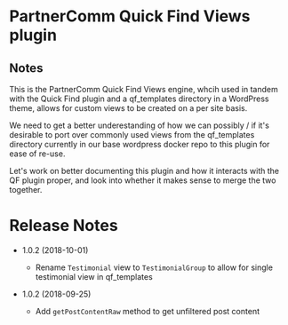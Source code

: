 # PartnerComm Quick Find Views plugin

## Notes
This is the PartnerComm Quick Find Views engine, whcih used in tandem with the Quick Find plugin and a qf_templates directory in a WordPress theme, allows for custom views to be created on a per site basis.

We need to get a better underestanding of how we can possibly / if it's desirable to port over commonly used views from the qf_templates directory currently in our base wordpress docker repo to this plugin for ease of re-use.

Let's work on better documenting this plugin and how it interacts with the QF plugin proper, and look into whether it makes sense to merge the two together.

# Release Notes
- 1.0.2 (2018-10-01)
	- Rename `Testimonial` view to `TestimonialGroup` to allow for single testimonial view in qf_templates

- 1.0.2 (2018-09-25)
	- Add `getPostContentRaw` method to get unfiltered post content
